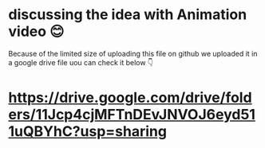 # discussing the idea with Animation video 😊

Because of the limited size of uploading this file on github we uploaded it in a google drive file uou can check it below 👇

# https://drive.google.com/drive/folders/11Jcp4cjMFTnDEvJNVOJ6eyd511uQBYhC?usp=sharing
